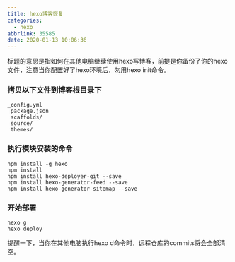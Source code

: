 ```yaml
---
title: hexo博客恢复
categories:
  - hexo
abbrlink: 35585
date: 2020-01-13 10:06:36
---
```


标题的意思是指如何在其他电脑继续使用hexo写博客，前提是你备份了你的hexo文件，注意当你配置好了hexo环境后，勿用hexo init命令。

<!--more-->

### 拷贝以下文件到博客根目录下

```
_config.yml
 package.json
 scaffolds/
 source/
 themes/
```

### 执行模块安装的命令

```
npm install -g hexo
npm install
npm install hexo-deployer-git --save
npm install hexo-generator-feed --save
npm install hexo-generator-sitemap --save
```

### 开始部署

```
hexo g
hexo deploy
```

提醒一下，当你在其他电脑执行hexo d命令时，远程仓库的commits将会全部清空。